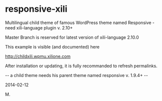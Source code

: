 responsive-xili
===============

Multilingual child theme of famous WordPress theme named Responsive - need xili-language plugin v. 2.10+


Master Branch is reserved for latest version of xili-language 2.10.0

This example is visible (and documented) here

http://childxili.wpmu.xilione.com

After installation or updating, it is fully recommanded to refresh permalinks.

-- a child theme needs his parent theme named responsive v. 1.9.4+ --

2014-02-12

M.
